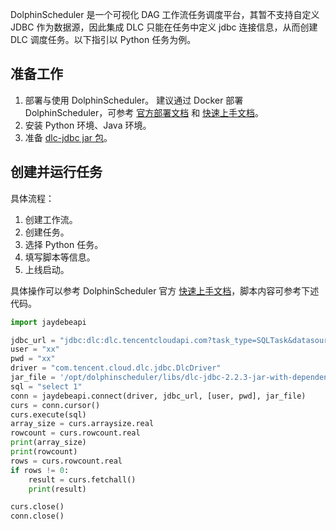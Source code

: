 DolphinScheduler 是一个可视化 DAG 工作流任务调度平台，其暂不支持自定义 JDBC 作为数据源，因此集成 DLC 只能在任务中定义 jdbc 连接信息，从而创建 DLC 调度任务。以下指引以 Python 任务为例。

## 准备工作
1. 部署与使用 DolphinScheduler。
建议通过 Docker 部署 DolphinScheduler，可参考 [官方部署文档](https://dolphinscheduler.apache.org/zh-cn/docs/2.0.0/user_doc/guide/installation/docker.html) 和 [快速上手文档](https://dolphinscheduler.apache.org/zh-cn/docs/2.0.0/user_doc/guide/quick-start.html)。
2. 安装 Python 环境、Java 环境。
3. 准备 [dlc-jdbc jar 包](https://dlc-jdbc-1304028854.cos.ap-beijing.myqcloud.com/dlc-jdbc-2.2.3-jar-with-dependencies.jar)。

## 创建并运行任务
具体流程：
1. 创建工作流。
2. 创建任务。
3. 选择 Python 任务。
4. 填写脚本等信息。
5. 上线启动。

具体操作可以参考 DolphinScheduler 官方 [快速上手文档](https://dolphinscheduler.apache.org/zh-cn/docs/2.0.0/user_doc/guide/quick-start.html)，脚本内容可参考下述代码。
```python
import jaydebeapi

jdbc_url = "jdbc:dlc:dlc.tencentcloudapi.com?task_type=SQLTask&datasource_connection_name=DataLakeCatalog®ion=ap-guangzhou&data_engine_name=public-engine"
user = "xx"
pwd = "xx"
driver = "com.tencent.cloud.dlc.jdbc.DlcDriver"
jar_file = '/opt/dolphinscheduler/libs/dlc-jdbc-2.2.3-jar-with-dependencies.jar'
sql = "select 1"
conn = jaydebeapi.connect(driver, jdbc_url, [user, pwd], jar_file)
curs = conn.cursor()
curs.execute(sql)
array_size = curs.arraysize.real
rowcount = curs.rowcount.real
print(array_size)
print(rowcount)
rows = curs.rowcount.real
if rows != 0:
    result = curs.fetchall()
    print(result)

curs.close()
conn.close()

```
